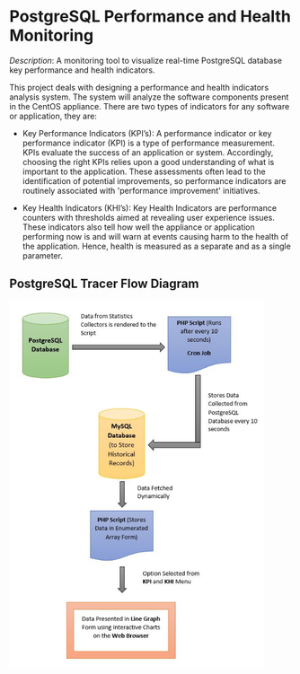 # PostgreSQL Performance and Health Monitoring
_Description_: A monitoring tool to visualize real-time PostgreSQL database key performance and health indicators.

This project deals with designing a performance and health indicators analysis system. The system will analyze the software components present in the CentOS appliance. There are two types of indicators for any software or application, they are:

* Key Performance Indicators (KPI’s): A performance indicator or key performance indicator (KPI) is a type of performance measurement. KPIs evaluate the success of an application or system. Accordingly, choosing the right KPIs relies upon a good understanding of what is important to the application. These assessments often lead to the identification of potential improvements, so performance indicators are routinely associated with 'performance improvement' initiatives.

* Key Health Indicators (KHI’s): Key Health Indicators are performance counters with thresholds aimed at revealing user experience issues. These indicators also tell how well the appliance or application performing now is and will warn at events causing harm to the health of the application. Hence, health is measured as a separate and as a single parameter.

## PostgreSQL Tracer Flow Diagram
<img src="./documentation/PostgreSQL/PostgreSQL-Tracer-Architecture.JPG" width="90%">

